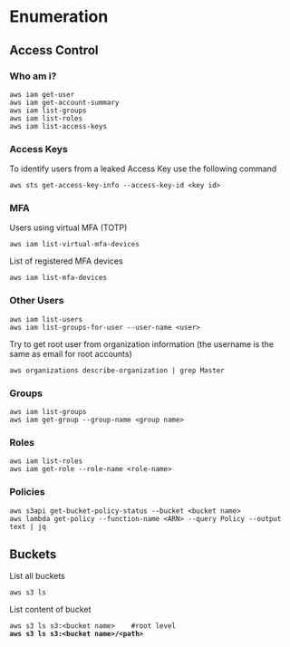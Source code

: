 # Enumeration

## Access Control

### Who am i?

```
aws iam get-user
aws iam get-account-summary
aws iam list-groups
aws iam list-roles
aws iam list-access-keys
```

### Access Keys

To identify users from a leaked Access Key use the following command

```
aws sts get-access-key-info --access-key-id <key id>
```

### MFA

Users using virtual MFA (TOTP)

```
aws iam list-virtual-mfa-devices
```

List of registered MFA devices

```
aws iam list-mfa-devices
```

### Other Users

```
aws iam list-users
aws iam list-groups-for-user --user-name <user>
```

Try to get root user from organization information (the username is the same as email for root accounts)

```
aws organizations describe-organization | grep Master
```

### Groups

```
aws iam list-groups
aws iam get-group --group-name <group name>
```

### Roles

```
aws iam list-roles
aws iam get-role --role-name <role-name>
```

### Policies

```
aws s3api get-bucket-policy-status --bucket <bucket name>
aws lambda get-policy --function-name <ARN> --query Policy --output text | jq
```

## Buckets

List all buckets

```
aws s3 ls
```

List content of bucket

<pre><code>aws s3 ls s3:&#x3C;bucket name>    #root level
<strong>aws s3 ls s3:&#x3C;bucket name>/&#x3C;path>   
</strong></code></pre>
